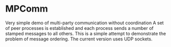 # MPComm
Very simple demo of multi-party communication without coordination
A set of peer processes is established and each process sends a number of stamped messages to all others. This is a simple attempt to demonstrate the problem of message ordering. The current version uses UDP sockets.
